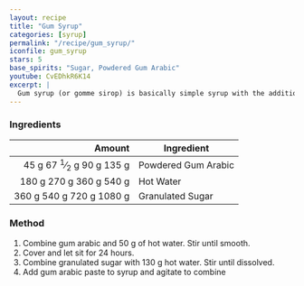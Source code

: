 ```yaml
---
layout: recipe
title: "Gum Syrup"
categories: [syrup]
permalink: "/recipe/gum_syrup/"
iconfile: gum_syrup
stars: 5
base_spirits: "Sugar, Powdered Gum Arabic"
youtube: CvEDhkR6K14
excerpt: |
  Gum syrup (or gomme sirop) is basically simple syrup with the addition of powdered gum arabic. Its main benefit in a drink is added texture. Because it’s thicker, a good amount of weight is added to the drink. It takes a bit more forethought than simple syrup because you have to allow time for the gum arabic to fully incorporate, but the results are nice.<br><br>Typically, gum arabic is added to a rich simple syrup (2:1 sugar:water) so it is sweeter. When a drink calls for a plain simple syrup (1:1). You notice the added texture more so than an increase in sweetness, but it’s still much less thick than gomme syrup.
---
```


### Ingredients

| Amount | Ingredient          |
| -----: | ------------------- |
|   <span class="onex active">45 g </span> <span class="onehalfx">67 <sup>1</sup>&frasl;<sub>2</sub> g </span> <span class="twox">90 g </span> <span class="threex">135 g </span>| Powdered Gum Arabic |
|  <span class="onex active">180 g </span> <span class="onehalfx">270 g </span> <span class="twox">360 g </span> <span class="threex">540 g </span>| Hot Water           |
|  <span class="onex active">360 g </span> <span class="onehalfx">540 g </span> <span class="twox">720 g </span> <span class="threex">1080 g </span>| Granulated Sugar    |

### Method

1. Combine gum arabic and 50 g of hot water. Stir until smooth. 
2. Cover and let sit for 24 hours.
3. Combine granulated sugar with 130 g hot water. Stir until dissolved.
4. Add gum arabic paste to syrup and agitate to combine

    
<script type="application/ld+json">
{
  "@context": "https://schema.org",
  "@type": "Recipe",
  "author": "{{ page.author }}",
  "description": "{{ page.excerpt | strip_html | replace: '"', "'" }}",
  "image": "{% for ingredient in site.data[page.iconfile].images.ingredient limit: 1 %}{{ ingredient.url }}{% endfor %}",
  "recipeIngredient": [  "45 g Powdered Gum Arabic",
  " 180 g Hot Water",
  " 360 g Granulated Sugar "],
  "name": "{{ page.title }}",
  "recipeInstructions": "",
  "recipeYield": "1 cocktail",
  "recipeCategory": "cocktail",
  "aggregateRating": "{%- if page.stars -%}{%- include stars_metadata.html %} out of 5{% else %}NA{%- endif -%}",
  "recipeCuisine": "global",
  "prepTime": "20 minutes",
  "cookTime": "15 second",
  "keywords": "{{ page.title }}, cocktail, {{ page.eras }}, {%- include category_metadata.html -%}, {%- include spirits_metadata.html -%}",
  "nutrition": "NA"
}
</script>

    